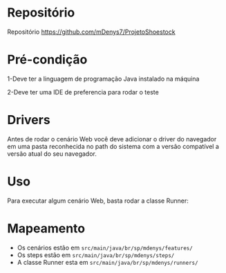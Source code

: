 # Repositório
 
Repositório
https://github.com/mDenys7/ProjetoShoestock

# Pré-condição

1-Deve ter a linguagem de programação Java instalado na máquina

2-Deve ter uma IDE de preferencia para rodar o teste

# Drivers

Antes de rodar o cenário Web você deve adicionar o driver do navegador em uma pasta reconhecida no path do sistema com a versão compatível a versão atual do seu navegador.

# Uso

Para executar algum cenário Web, basta rodar a classe Runner:

# Mapeamento

- Os cenários estão em `src/main/java/br/sp/mdenys/features/`
- Os steps estão em `src/main/java/br/sp/mdenys/steps/`
- A classe Runner esta em `src/main/java/br/sp/mdenys/runners/`

